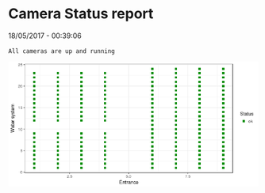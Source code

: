 Camera Status report
================
18/05/2017 - 00:39:06

    All cameras are up and running

![](camreport_files/figure-markdown_github/unnamed-chunk-2-1.png)
